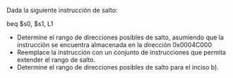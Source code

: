 Dada la siguiente instrucción de salto:  

beq $s0, $s1, L1

- Determine el rango de direcciones posibles de salto, asumiendo que la instrucción se
encuentra almacenada en la dirección 0x0004C000
- Reemplace la instrucción con un conjunto de instrucciones que permita extender el
rango de salto.
- Determine el rango de direcciones posibles de salto para el inciso b).
